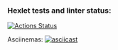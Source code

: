 ### Hexlet tests and linter status:
[![Actions Status](https://github.com/gornah/python-project-50/actions/workflows/hexlet-check.yml/badge.svg)](https://github.com/gornah/python-project-50/actions)

Asciinemas:
[![asciicast](https://asciinema.org/a/672675.svg)](https://asciinema.org/a/672675)